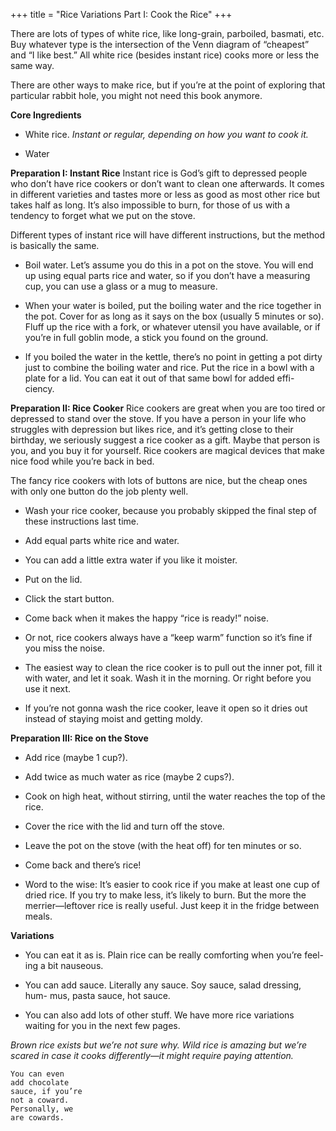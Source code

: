 +++
title = "Rice Variations Part I: Cook the Rice"
+++

There are lots of types of white rice, like long-grain, parboiled, basmati, etc.
Buy whatever type is the intersection of the Venn diagram of “cheapest” and
“I like best.” All white rice (besides instant rice) cooks more or less the same
way.

There are other ways to make rice, but if you’re at the point of exploring that
particular rabbit hole, you might not need this book anymore.

**Core Ingredients**
- White rice. _Instant or regular, depending on how you want to cook it._

- Water

**Preparation I: Instant Rice**
Instant rice is God’s gift to depressed people who don’t have rice cookers
or don’t want to clean one afterwards. It comes in different varieties and
tastes more or less as good as most other rice but takes half as long. It’s also
impossible to burn, for those of us with a tendency to forget what we put on
the stove.

Different types of instant rice will have different instructions, but the
method is basically the same.

- Boil water. Let’s assume you do this in a pot on the stove. You will end up
using equal parts rice and water, so if you don’t have a measuring cup,
you can use a glass or a mug to measure.

- When your water is boiled, put the boiling water and the rice together in
the pot. Cover for as long as it says on the box (usually 5 minutes or so).
Fluff up the rice with a fork, or whatever utensil you have available, or if
you’re in full goblin mode, a stick you found on the ground.



- If you boiled the water in the kettle, there’s no point in getting a pot
dirty just to combine the boiling water and rice. Put the rice in a bowl
with a plate for a lid. You can eat it out of that same bowl for added effi-
ciency.

**Preparation II: Rice Cooker**
Rice cookers are great when you are too tired or depressed to stand over the
stove. If you have a person in your life who struggles with depression but
likes rice, and it’s getting close to their birthday, we seriously suggest a rice
cooker as a gift. Maybe that person is you, and you buy it for yourself. Rice
cookers are magical devices that make nice food while you’re back in bed.

The fancy rice cookers with lots of buttons are nice, but the cheap ones with
only one button do the job plenty well.

- Wash your rice cooker, because you probably skipped the final step of
these instructions last time.

- Add equal parts white rice and water.

- You can add a little extra water if you like it moister.

- Put on the lid.

- Click the start button.

- Come back when it makes the happy “rice is ready!” noise.

- Or not, rice cookers always have a “keep warm” function so it’s fine if
you miss the noise.

- The easiest way to clean the rice cooker is to pull out the inner pot, fill it
with water, and let it soak. Wash it in the morning. Or right before you
use it next.

- If you’re not gonna wash the rice cooker, leave it open so it dries out
instead of staying moist and getting moldy.

**Preparation III: Rice on the Stove**
- Add rice (maybe 1 cup?).

- Add twice as much water as rice (maybe 2 cups?).

- Cook on high heat, without stirring, until the water reaches the top of
the rice.



- Cover the rice with the lid and turn off the stove.

- Leave the pot on the stove (with the heat off) for ten minutes or so.

- Come back and there’s rice!

- Word to the wise: It’s easier to cook rice if you make at least one cup of
dried rice. If you try to make less, it’s likely to burn. But the more the
merrier—leftover rice is really useful. Just keep it in the fridge between
meals.

**Variations**
- You can eat it as is. Plain rice can be really comforting when you’re feel-
ing a bit nauseous.

- You can add sauce. Literally any sauce. Soy sauce, salad dressing, hum-
mus, pasta sauce, hot sauce.

- You can also add lots of other stuff. We have more rice
variations waiting for you in the next few pages.

_Brown rice exists but we’re not sure why. Wild rice is amazing but
we’re scared in case it cooks differently—it might require paying
attention._

```
You can even
add chocolate
sauce, if you’re
not a coward.
Personally, we
are cowards.
```
